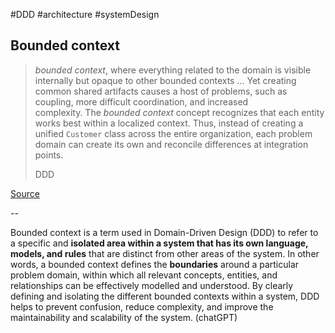 #DDD #architecture #systemDesign 

## Bounded context

> _bounded context_, where everything related to the domain is visible internally but opaque to other bounded contexts
> ...
> Yet creating common shared artifacts causes a host of problems, such as coupling, more difficult coordination, and increased complexity. The _bounded context_ concept recognizes that each entity works best within a localized context. Thus, instead of creating a unified `Customer` class across the entire organization, each problem domain can create its own and reconcile differences at integration points.
> 
> DDD

[Source](https://learning.oreilly.com/library/view/fundamentals-of-software/9781492043447/ch07.html#sidebar-ddd)

-- 

Bounded context is a term used in Domain-Driven Design (DDD) to refer to a specific and **isolated area within a system that has its own language, models, and rules** that are distinct from other areas of the system. In other words, a bounded context defines the **boundaries** around a particular problem domain, within which all relevant concepts, entities, and relationships can be effectively modelled and understood. By clearly defining and isolating the different bounded contexts within a system, DDD helps to prevent confusion, reduce complexity, and improve the maintainability and scalability of the system. (chatGPT)
